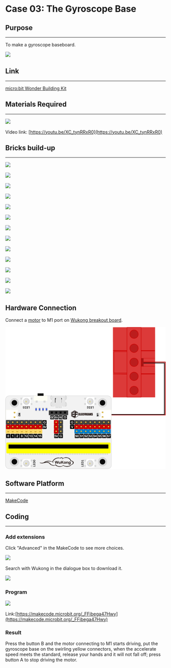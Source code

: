 # Case 03: The Gyroscope Base

## Purpose
---
To make a gyroscope baseboard. 
 
![](./images/case-03-01.png)

## Link
---
[micro:bit Wonder Building Kit](https://shop.elecfreaks.com/products/elecfreaks-micro-bit-32-in-1-wonder-building-kit-without-micro-bit-board?_pos=5&_sid=2094afd2f&_ss=r)

## Materials Required
---
![](./images/case-03-02.png)

Video link:
[https://youtu.be/XC_tynRRxR0](https://youtu.be/XC_tynRRxR0)


## Bricks build-up
---


![](./images/step-case-03-01.png)

![](./images/step-case-03-02.png)

![](./images/step-case-03-03.png)

![](./images/step-case-03-04.png)

![](./images/step-case-03-05.png)

![](./images/step-case-03-06.png)

![](./images/step-case-03-07.png)

![](./images/step-case-03-08.png)

![](./images/step-case-03-09.png)

![](./images/step-case-03-10.png)

![](./images/step-case-03-11.png)

![](./images/step-case-03-12.png)

![](./images/step-case-03-13.png)

## Hardware Connection

Connect a [motor](https://www.elecfreaks.com/geekservo-motor-2kg-compatible-with-lego.html) to M1 port on [Wukong breakout board](https://www.elecfreaks.com/wukong-board-with-lego-holder-for-micro-bit.html). 

![](./images/Wonder-Building-Kit-case-03-06.png)

## Software Platform
---
[MakeCode](https://makecode.microbit.org/)

## Coding
---
### Add extensions
Click "Advanced" in the MakeCode to see more choices.
 
![](./images/case-01-03.png)

Search with Wukong in the dialogue box to download it. 

![](./images/case-01-04.png)
 

### Program
 
![](./images/case-03-05.png)

Link:[https://makecode.microbit.org/_FFibega47Hwy](https://makecode.microbit.org/_FFibega47Hwy)

### Result

Press the button B and the motor connecting to M1 starts driving, put the gyroscope base on the swirling yellow connectors, when the accelerate speed meets the standard, release your hands and it will not fall off; press button A to stop driving the motor.   


